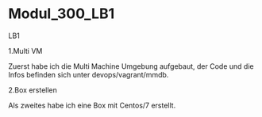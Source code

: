 # Modul_300_LB1
LB1

1.Multi VM

Zuerst habe ich die Multi Machine Umgebung aufgebaut, der Code und die Infos befinden sich unter devops/vagrant/mmdb.

2.Box erstellen

Als zweites habe ich eine Box mit Centos/7 erstellt.

